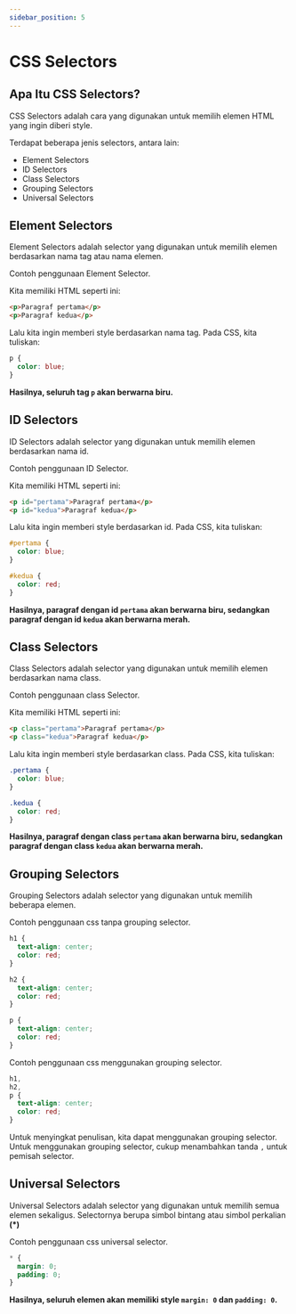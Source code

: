 ```yaml
---
sidebar_position: 5
---
```


# CSS Selectors

## Apa Itu CSS Selectors?

CSS Selectors adalah cara yang digunakan untuk memilih elemen HTML yang ingin diberi style.

Terdapat beberapa jenis selectors, antara lain:

- Element Selectors
- ID Selectors
- Class Selectors
- Grouping Selectors
- Universal Selectors

## Element Selectors

Element Selectors adalah selector yang digunakan untuk memilih elemen berdasarkan nama tag atau nama elemen.

Contoh penggunaan Element Selector.

Kita memiliki HTML seperti ini:

```html title="html"
<p>Paragraf pertama</p>
<p>Paragraf kedua</p>
```

Lalu kita ingin memberi style berdasarkan nama tag. Pada CSS, kita tuliskan:

```css title="css"
p {
  color: blue;
}
```

**Hasilnya, seluruh tag `p` akan berwarna biru.**

## ID Selectors

ID Selectors adalah selector yang digunakan untuk memilih elemen berdasarkan nama id.

Contoh penggunaan ID Selector.

Kita memiliki HTML seperti ini:

```html title="html"
<p id="pertama">Paragraf pertama</p>
<p id="kedua">Paragraf kedua</p>
```

Lalu kita ingin memberi style berdasarkan id. Pada CSS, kita tuliskan:

```css title="css"
#pertama {
  color: blue;
}

#kedua {
  color: red;
}
```

**Hasilnya, paragraf dengan id `pertama` akan berwarna biru, sedangkan paragraf dengan id `kedua` akan berwarna merah.**

## Class Selectors

Class Selectors adalah selector yang digunakan untuk memilih elemen berdasarkan nama class.

Contoh penggunaan class Selector.

Kita memiliki HTML seperti ini:

```html title="html"
<p class="pertama">Paragraf pertama</p>
<p class="kedua">Paragraf kedua</p>
```

Lalu kita ingin memberi style berdasarkan class. Pada CSS, kita tuliskan:

```css title="css"
.pertama {
  color: blue;
}

.kedua {
  color: red;
}
```

**Hasilnya, paragraf dengan class `pertama` akan berwarna biru, sedangkan paragraf dengan class `kedua` akan berwarna merah.**

## Grouping Selectors

Grouping Selectors adalah selector yang digunakan untuk memilih beberapa elemen.

Contoh penggunaan css tanpa grouping selector.

```css title="css"
h1 {
  text-align: center;
  color: red;
}

h2 {
  text-align: center;
  color: red;
}

p {
  text-align: center;
  color: red;
}
```

Contoh penggunaan css menggunakan grouping selector.

```css title="css"
h1,
h2,
p {
  text-align: center;
  color: red;
}
```

Untuk menyingkat penulisan, kita dapat menggunakan grouping selector. Untuk menggunakan grouping selector, cukup menambahkan tanda `,` untuk pemisah selector.

## Universal Selectors

Universal Selectors adalah selector yang digunakan untuk memilih semua elemen sekaligus. Selectornya berupa simbol bintang atau simbol perkalian **(\*)**

Contoh penggunaan css universal selector.

```css title="css"
* {
  margin: 0;
  padding: 0;
}
```

**Hasilnya, seluruh elemen akan memiliki style `margin: 0` dan `padding: 0`.**
